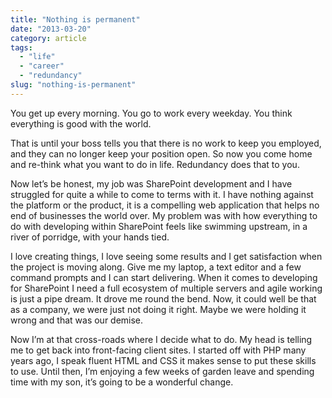 ```yaml
---
title: "Nothing is permanent"
date: "2013-03-20"
category: article
tags:
  - "life"
  - "career"
  - "redundancy"
slug: "nothing-is-permanent"
---
```


You get up every morning.
You go to work every weekday.
You think everything is good with the world.

That is until your boss tells you that there is no work to keep you employed, and they can no longer keep your position open.
So now you come home and re-think what you want to do in life.
Redundancy does that to you.

Now let’s be honest, my job was SharePoint development and I have struggled for quite a while to come to terms with it. I have nothing against the platform or the product, it is a compelling web application that helps no end of businesses the world over. My problem was with how everything to do with developing within SharePoint feels like swimming upstream, in a river of porridge, with your hands tied.

I love creating things, I love seeing some results and I get satisfaction when the project is moving along. Give me my laptop, a text editor and a few command prompts and I can start delivering. When it comes to developing for SharePoint I need a full ecosystem of multiple servers and agile working is just a pipe dream. It drove me round the bend.
Now, it could well be that as a company, we were just not doing it right. Maybe we were holding it wrong and that was our demise.

Now I’m at that cross-roads where I decide what to do.
My head is telling me to get back into front-facing client sites. I started off with PHP many years ago, I speak fluent HTML and CSS it makes sense to put these skills to use.
Until then, I’m enjoying a few weeks of garden leave and spending time with my son, it’s going to be a wonderful change.
